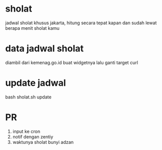 # sholat
jadwal sholat khusus jakarta, hitung secara tepat kapan dan sudah lewat berapa menit sholat kamu

# data jadwal sholat 
diambil dari kemenag.go.id buat widgetnya lalu ganti target curl

# update jadwal 
bash sholat.sh update

# PR
1. input ke cron
2. notif dengan zentiy
3. waktunya sholat bunyi adzan
